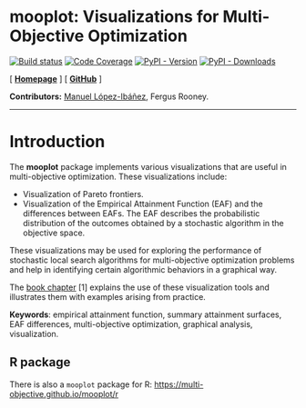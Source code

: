 **mooplot**: Visualizations for Multi-Objective Optimization
============================================================

<!-- badges: start -->
[![Build status][py-build-badge]][py-build-link]
[![Code Coverage][py-coverage-badge]][py-coverage-link]
[![PyPI - Version](https://img.shields.io/pypi/v/mooplot)][py-mooplot-pypi]
[![PyPI - Downloads](https://img.shields.io/pypi/dm/mooplot?color=blue)][py-mooplot-pypi]
<!-- badges: end -->

[ [**Homepage**][py-mooplot-homepage] ] [ [**GitHub**][py-mooplot-github] ]

**Contributors:**
    [Manuel López-Ibáñez](https://lopez-ibanez.eu),
    Fergus Rooney.

---------------------------------------


Introduction
============

The **mooplot** package implements various visualizations that are useful in
multi-objective optimization. These visualizations include:

 * Visualization of Pareto frontiers.
 * Visualization of the Empirical Attainment Function (EAF) and the differences
between EAFs. The EAF describes the probabilistic distribution of the outcomes
obtained by a stochastic algorithm in the objective space.

These visualizations may be used for exploring the performance of stochastic local
search algorithms for multi-objective optimization problems and help in identifying
certain algorithmic behaviors in a graphical way.

The [book chapter](#LopPaqStu09emaa) [1] explains the use of these
visualization tools and illustrates them with examples arising from practice.

**Keywords**: empirical attainment function, summary attainment surfaces, EAF
differences, multi-objective optimization, graphical analysis, visualization.

R package
---------

There is also a `mooplot` package for R: https://multi-objective.github.io/mooplot/r


[py-build-badge]: https://github.com/multi-objective/mooplot/workflows/Python/badge.svg
[py-build-link]: https://github.com/multi-objective/mooplot/actions/workflows/python.yaml
[py-coverage-badge]: https://codecov.io/gh/multi-objective/mooplot/branch/main/graph/badge.svg?flag=python
[py-coverage-link]: https://app.codecov.io/gh/multi-objective/mooplot/tree/main/python
[py-mooplot-github]: https://github.com/multi-objective/mooplot/tree/main/python#readme
[py-mooplot-homepage]: https://multi-objective.github.io/mooplot/python
[py-mooplot-pypi]: https://pypi.org/project/mooplot/
